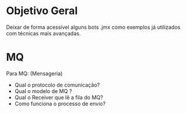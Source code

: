 # Objetivo Geral
Deixar de forma acessível alguns bots .jmx como exemplos já utilizados com técnicas mais avançadas.

# MQ
Para MQ: (Mensageria)
- Qual o protocolo de comunicação?
- Qual o modelo de MQ ?
- Qual o Receiver que lê a fila do MQ?
- Como funciona o processo de envio?
